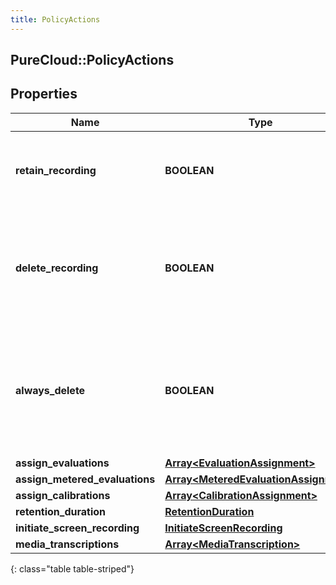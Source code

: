 ```yaml
---
title: PolicyActions
---
```

## PureCloud::PolicyActions

## Properties

|Name | Type | Description | Notes|
|------------ | ------------- | ------------- | -------------|
| **retain_recording** | **BOOLEAN** | true to retain the recording associated with the conversation. Default = true | [optional] |
| **delete_recording** | **BOOLEAN** | true to delete the recording associated with the conversation. If retainRecording = true, this will be ignored. Default = false | [optional] |
| **always_delete** | **BOOLEAN** | true to delete the recording associated with the conversation regardless of the values of retainRecording or deleteRecording. Default = false | [optional] |
| **assign_evaluations** | [**Array&lt;EvaluationAssignment&gt;**](EvaluationAssignment.html) |  | [optional] |
| **assign_metered_evaluations** | [**Array&lt;MeteredEvaluationAssignment&gt;**](MeteredEvaluationAssignment.html) |  | [optional] |
| **assign_calibrations** | [**Array&lt;CalibrationAssignment&gt;**](CalibrationAssignment.html) |  | [optional] |
| **retention_duration** | [**RetentionDuration**](RetentionDuration.html) |  | [optional] |
| **initiate_screen_recording** | [**InitiateScreenRecording**](InitiateScreenRecording.html) |  | [optional] |
| **media_transcriptions** | [**Array&lt;MediaTranscription&gt;**](MediaTranscription.html) |  | [optional] |
{: class="table table-striped"}


